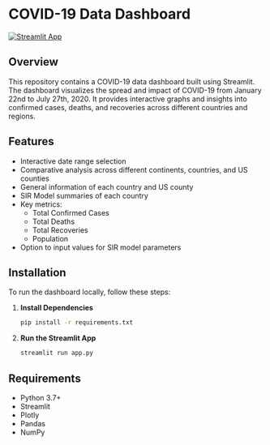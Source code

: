 # COVID-19 Data Dashboard

[![Streamlit App](https://static.streamlit.io/badges/streamlit_badge_black_white.svg)](https://dashboard-kit.streamlit.app/)


## Overview

This repository contains a COVID-19 data dashboard built using Streamlit. The dashboard visualizes the spread and impact of COVID-19 from January 22nd to July 27th, 2020. It provides interactive graphs and insights into confirmed cases, deaths, and recoveries across different countries and regions.


## Features

- Interactive date range selection
- Comparative analysis across different continents, countries, and US counties
- General information of each country and US county
- SIR Model summaries of each country
- Key metrics:
  - Total Confirmed Cases
  - Total Deaths
  - Total Recoveries 
  - Population
- Option to input values for SIR model parameters


## Installation
To run the dashboard locally, follow these steps:

1. **Install Dependencies**
   ```bash
   pip install -r requirements.txt
   ```

2. **Run the Streamlit App**
   ```bash
   streamlit run app.py
   ```

## Requirements

- Python 3.7+
- Streamlit
- Plotly
- Pandas
- NumPy
